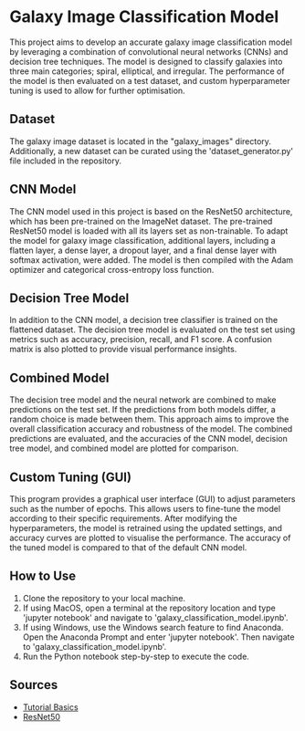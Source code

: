 # Galaxy Image Classification Model

This project aims to develop an accurate galaxy image classification model by leveraging a combination of convolutional neural networks (CNNs) and decision tree techniques. The model is designed to classify galaxies into three main categories; spiral, elliptical, and irregular. The performance of the model is then evaluated on a test dataset, and custom hyperparameter tuning is used to allow for further optimisation.

## Dataset

The galaxy image dataset is located in the "galaxy_images" directory. Additionally, a new dataset can be curated using the 'dataset_generator.py' file included in the repository.

## CNN Model

The CNN model used in this project is based on the ResNet50 architecture, which has been pre-trained on the ImageNet dataset. The pre-trained ResNet50 model is loaded with all its layers set as non-trainable. To adapt the model for galaxy image classification, additional layers, including a flatten layer, a dense layer, a dropout layer, and a final dense layer with softmax activation, were added. The model is then compiled with the Adam optimizer and categorical cross-entropy loss function.

## Decision Tree Model

In addition to the CNN model, a decision tree classifier is trained on the flattened dataset. The decision tree model is evaluated on the test set using metrics such as accuracy, precision, recall, and F1 score. A confusion matrix is also plotted to provide visual performance insights.

## Combined Model

The decision tree model and the neural network are combined to make predictions on the test set. If the predictions from both models differ, a random choice is made between them. This approach aims to improve the overall classification accuracy and robustness of the model. The combined predictions are evaluated, and the accuracies of the CNN model, decision tree model, and combined model are plotted for comparison.

## Custom Tuning (GUI)

This program provides a graphical user interface (GUI) to adjust parameters such as the number of epochs. This allows users to fine-tune the model according to their specific requirements. After modifying the hyperparameters, the model is retrained using the updated settings, and accuracy curves are plotted to visualise the performance. The accuracy of the tuned model is compared to that of the default CNN model.

## How to Use

1. Clone the repository to your local machine.
2. If using MacOS, open a terminal at the repository location and type 'jupyter notebook' and navigate to 'galaxy_classification_model.ipynb'.
3. If using Windows, use the Windows search feature to find Anaconda. Open the Anaconda Prompt and enter 'jupyter notebook'. Then navigate to 'galaxy_classification_model.ipynb'.
4. Run the Python notebook step-by-step to execute the code.

## Sources

- [Tutorial Basics](https://datagen.tech/guides/computer-vision/resnet-50/)
- [ResNet50](https://keras.io/api/applications/resnet/#resnet50-function)
